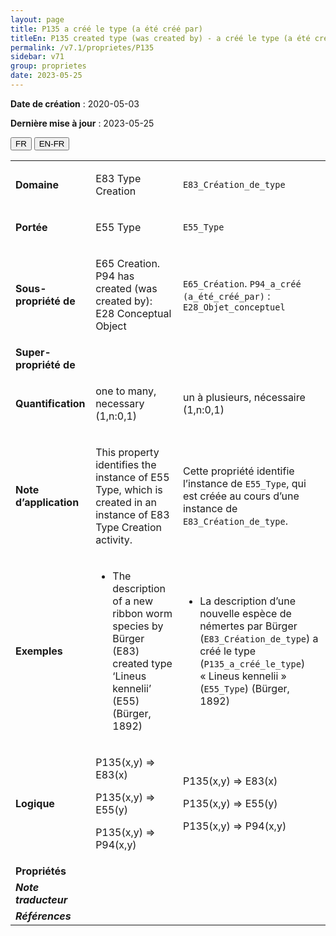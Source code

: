 ```yaml
---
layout: page
title: P135 a créé le type (a été créé par)
titleEn: P135 created type (was created by) - a créé le type (a été créé par)
permalink: /v7.1/proprietes/P135
sidebar: v71
group: proprietes
date: 2023-05-25
---
```


**Date de création** : 2020-05-03

**Dernière mise à jour** : 2023-05-25

<div class="lang-buttons">
 <button id="fr" class="activate">FR</button>
 <button id="en-fr">EN-FR</button>
</div>

<table>
<tbody>
<tr>
<td><strong>Domaine</strong></td>
<td class="en">
<p>E83 Type Creation</p>
</td>
<td>
<p><code class="language-plaintext highlighter-rouge">E83_Création_de_type</code></p>
</td>
</tr>
<tr>
<td><strong>Portée</strong></td>
<td class="en">
<p>E55 Type</p>
</td>
<td>
<p><code class="language-plaintext highlighter-rouge">E55_Type</code></p>
</td>
</tr>
<tr>
<td><strong>Sous-propriété de</strong></td>
<td class="en">
<p>E65 Creation. P94 has created (was created by): E28 Conceptual Object</p>
</td>
<td>
<p><code class="language-plaintext highlighter-rouge">E65_Création</code>. <code class="language-plaintext highlighter-rouge">P94_a_créé (a_été_créé_par)</code> : <code class="language-plaintext highlighter-rouge">E28_Objet_conceptuel</code> </p>
</td>
</tr>
<tr>
<td><strong>Super-propriété de</strong></td>
<td class="en">
</td>
<td>
</td>
</tr>
<tr>
<td><strong>Quantification</strong></td>
<td class="en">
<p>one to many, necessary (1,n:0,1)</p>
</td>
<td>
<p>un à plusieurs, nécessaire (1,n:0,1)</p>
</td>
</tr>
<tr>
<td><strong>Note d’application</strong></td>
<td class="en">
<p>This property identifies the instance of E55 Type, which is created in an instance of E83 Type Creation activity.</p>
</td>
<td>
<p>Cette propriété identifie l’instance de <code class="language-plaintext highlighter-rouge">E55_Type</code>, qui est créée au cours d’une instance de <code class="language-plaintext highlighter-rouge">E83_Création_de_type</code>.</p>
</td>
</tr>
<tr>
<td><strong>Exemples</strong></td>
<td class="en">
<ul>
<li><p>The description of a new ribbon worm species by Bürger (E83) created type ‘Lineus kennelii’ (E55) (Bürger, 1892)</p>
</li>
</ul>
</td>
<td>
<ul>
<li><p>La description d’une nouvelle espèce de némertes par Bürger (<code class="language-plaintext highlighter-rouge">E83_Création_de_type</code>) a créé le type (<code class="language-plaintext highlighter-rouge">P135_a_créé_le_type</code>) « Lineus kennelii » (<code class="language-plaintext highlighter-rouge">E55_Type</code>) (Bürger, 1892)</p>
</li>
</ul>
</td>
</tr>
<tr>
<td><strong>Logique</strong></td>
<td class="en">
<p>P135(x,y) ⇒ E83(x)</p>
<p>P135(x,y) ⇒ E55(y)</p>
<p>P135(x,y) ⇒ P94(x,y)</p>
</td>
<td>
<p>P135(x,y) ⇒ E83(x)</p>
<p>P135(x,y) ⇒ E55(y)</p>
<p>P135(x,y) ⇒ P94(x,y)</p>
</td>
</tr>
<tr>
<td><strong>Propriétés</strong></td>
<td class="en">
</td>
<td>
</td>
</tr>
<tr>
<td><strong><em>Note traducteur</em></strong></td>
<td colspan="2">
</td>
</tr>
<tr>
<td><strong><em>Références</em></strong></td>
<td colspan="2">
</td>
</tr>
</tbody>
</table>
